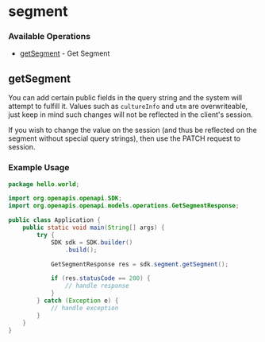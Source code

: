 # segment

### Available Operations

* [getSegment](#getsegment) - Get Segment

## getSegment

You can add certain public fields in the query string and the system will attempt to fulfill it. Values such as `cultureInfo` and `utm` are overwriteable, just keep in mind such changes will not be reflected in the client's session.

If you wish to change the value on the session (and thus be reflected on the segment without special query strings), then use the PATCH request to session.

### Example Usage

```java
package hello.world;

import org.openapis.openapi.SDK;
import org.openapis.openapi.models.operations.GetSegmentResponse;

public class Application {
    public static void main(String[] args) {
        try {
            SDK sdk = SDK.builder()
                .build();

            GetSegmentResponse res = sdk.segment.getSegment();

            if (res.statusCode == 200) {
                // handle response
            }
        } catch (Exception e) {
            // handle exception
        }
    }
}
```
